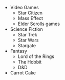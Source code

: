 * Video Games
  * Star Citizen
  * Mass Effect
  * Elder Scrolls games
* Science Fiction
  * Star Trek
  * Star Wars
  * Stargate
* Fantasy
  * Lord of the Rings
  * The Hobbit
  * D&D
* Carrot Cake
